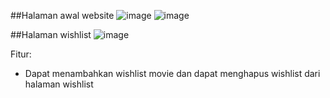 ##Halaman awal website
![image](https://user-images.githubusercontent.com/80022868/142715265-31eba879-3e0e-4f05-85db-e5d919d96c18.png)
![image](https://user-images.githubusercontent.com/80022868/142715287-aa7fa340-dfe7-4f92-a3c4-02a0e79f7a97.png)

##Halaman wishlist
![image](https://user-images.githubusercontent.com/80022868/142715273-a50d3091-023c-4c53-b4c7-1ab664fd1981.png)

Fitur:
* Dapat menambahkan wishlist movie dan dapat menghapus wishlist dari halaman wishlist
